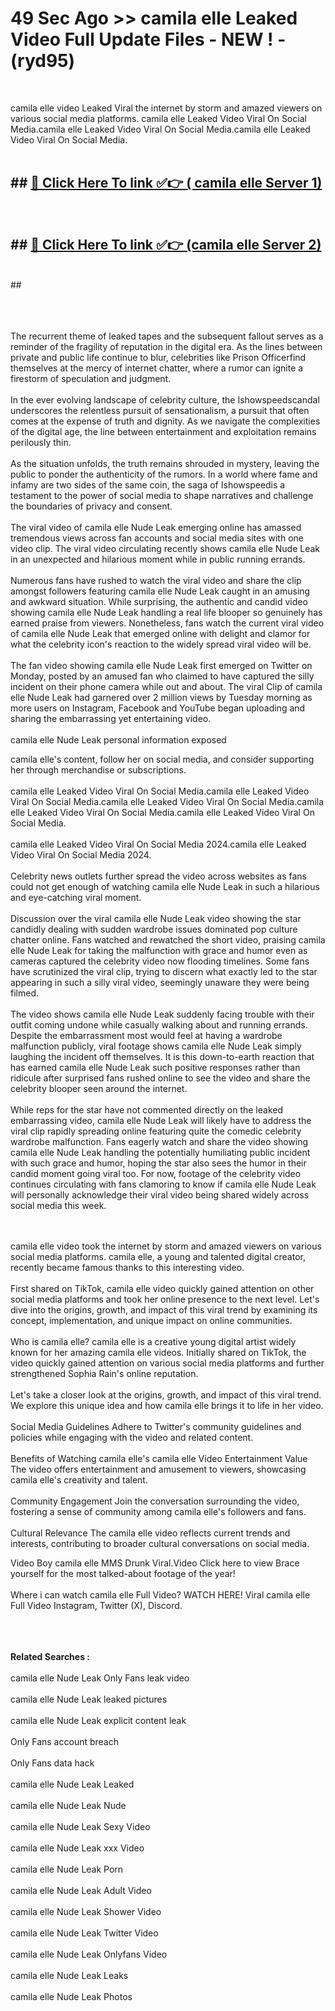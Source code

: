 # 49 Sec Ago >> camila elle Leaked Video Full Update Files - NEW ! - (ryd95) <br>
<br>

camila elle video Leaked Viral the internet by storm and amazed viewers on various social media platforms. camila elle Leaked Video Viral On Social Media.camila elle Leaked Video Viral On Social Media.camila elle Leaked Video Viral On Social Media.<br>
 <br>

## ##  <a href="https://clipsfans.site?title=camila_elle&ref=gitt">🔴 Click Here To link ✅👉 ( camila elle Server 1)</a><br>
  <br>

##  ##  <a href="https://clipsfans.site?title=camila_elle&ref=gitt">🔴 Click Here To link ✅👉 (camila elle  Server 2)</a><br>
  <br>
  ##


  <br>

  <br>

<br><br>
The recurrent theme of leaked tapes and the subsequent fallout serves as a reminder of the fragility of reputation in the digital era. As the lines between private and public life continue to blur, celebrities like Prison Officerfind themselves at the mercy of internet chatter, where a rumor can ignite a firestorm of speculation and judgment.
<br><br>
In the ever evolving landscape of celebrity culture, the Ishowspeedscandal underscores the relentless pursuit of sensationalism, a pursuit that often comes at the expense of truth and dignity. As we navigate the complexities of the digital age, the line between entertainment and exploitation remains perilously thin.
<br><br>
As the situation unfolds, the truth remains shrouded in mystery, leaving the public to ponder the authenticity of the rumors. In a world where fame and infamy are two sides of the same coin, the saga of Ishowspeedis a testament to the power of social media to shape narratives and challenge the boundaries of privacy and consent.
<br><br>
The viral video of camila elle Nude Leak emerging online has amassed tremendous views across fan accounts and social media sites with one video clip. The viral video circulating recently shows camila elle Nude Leak in an unexpected and hilarious moment while in public running errands.
<br><br>
Numerous fans have rushed to watch the viral video and share the clip amongst followers featuring camila elle Nude Leak caught in an amusing and awkward situation. While surprising, the authentic and candid video showing camila elle Nude Leak handling a real life blooper so genuinely has earned praise from viewers. Nonetheless, fans watch the current viral video of camila elle Nude Leak that emerged online with delight and clamor for what the celebrity icon's reaction to the widely spread viral video will be.
<br><br>
The fan video showing camila elle Nude Leak first emerged on Twitter on Monday, posted by an amused fan who claimed to have captured the silly incident on their phone camera while out and about. The viral Clip of camila elle Nude Leak had garnered over 2 million views by Tuesday morning as more users on Instagram, Facebook and YouTube began uploading and sharing the embarrassing yet entertaining video.
<br><br>
camila elle Nude Leak personal information exposed


camila elle's content, follow her on social media, and consider supporting her through merchandise or subscriptions.
<br><br>
camila elle Leaked Video Viral On Social Media.camila elle Leaked Video Viral On Social Media.camila elle Leaked Video Viral On Social Media.camila elle Leaked Video Viral On Social Media.camila elle Leaked Video Viral On Social Media.
<br><br>
camila elle Leaked Video Viral On Social Media 2024.camila elle Leaked Video Viral On Social Media 2024.
<br><br>
Celebrity news outlets further spread the video across websites as fans could not get enough of watching camila elle Nude Leak in such a hilarious and eye-catching viral moment.
<br><br>
Discussion over the viral camila elle Nude Leak video showing the star candidly dealing with sudden wardrobe issues dominated pop culture chatter online. Fans watched and rewatched the short video, praising camila elle Nude Leak for taking the malfunction with grace and humor even as cameras captured the celebrity video now flooding timelines. Some fans have scrutinized the viral clip, trying to discern what exactly led to the star appearing in such a silly viral video, seemingly unaware they were being filmed.
<br><br>
The video shows camila elle Nude Leak suddenly facing trouble with their outfit coming undone while casually walking about and running errands. Despite the embarrassment most would feel at having a wardrobe malfunction publicly, viral footage shows camila elle Nude Leak simply laughing the incident off themselves. It is this down-to-earth reaction that has earned camila elle Nude Leak such positive responses rather than ridicule after surprised fans rushed online to see the video and share the celebrity blooper seen around the internet.
<br><br>
While reps for the star have not commented directly on the leaked embarrassing video, camila elle Nude Leak will likely have to address the viral clip rapidly spreading online featuring quite the comedic celebrity wardrobe malfunction. Fans eagerly watch and share the video showing camila elle Nude Leak handling the potentially humiliating public incident with such grace and humor, hoping the star also sees the humor in their candid moment going viral too. For now, footage of the celebrity video continues circulating with fans clamoring to know if camila elle Nude Leak will personally acknowledge their viral video being shared widely across social media this week.


<br><br>
camila elle video took the internet by storm and amazed viewers on various social media platforms. camila elle, a young and talented digital creator, recently became famous thanks to this interesting video.
<br><br>
First shared on TikTok, camila elle video quickly gained attention on other social media platforms and took her online presence to the next level. Let's dive into the origins, growth, and impact of this viral trend by examining its concept, implementation, and unique impact on online communities.
<br><br>
Who is camila elle? camila elle is a creative young digital artist widely known for her amazing camila elle videos. Initially shared on TikTok, the video quickly gained attention on various social media platforms and further strengthened Sophia Rain's online reputation.
<br><br>
Let's take a closer look at the origins, growth, and impact of this viral trend. We explore this unique idea and how camila elle brings it to life in her video.
<br><br>
Social Media Guidelines Adhere to Twitter's community guidelines and policies while engaging with the video and related content.
<br><br>
Benefits of Watching camila elle's camila elle Video Entertainment Value The video offers entertainment and amusement to viewers, showcasing camila elle's creativity and talent.
<br><br>
Community Engagement Join the conversation surrounding the video, fostering a sense of community among camila elle's followers and fans.
<br><br>
Cultural Relevance The camila elle video reflects current trends and interests, contributing to broader cultural conversations on social media.

Video Boy camila elle MMS Drunk Viral.Video Click here to view Brace yourself for the most talked-about footage of the year!
<br><br>
Where i can watch camila elle Full Video? WATCH HERE! Viral camila elle Full Video Instagram, Twitter (X), Discord.
<br><br>

<br><br>
<strong>Related Searches :</strong>
<br><br>
camila elle Nude Leak Only Fans leak video
<br><br>
camila elle Nude Leak leaked pictures
<br><br>
camila elle Nude Leak explicit content leak
<br><br>
Only Fans account breach
<br><br>
Only Fans data hack
<br><br>
camila elle Nude Leak Leaked
<br><br>
camila elle Nude Leak Nude
<br><br>
camila elle Nude Leak Sexy Video
<br><br>
camila elle Nude Leak xxx Video
<br><br>
camila elle Nude Leak Porn
<br><br>
camila elle Nude Leak Adult Video
<br><br>
camila elle Nude Leak Shower Video
<br><br>
camila elle Nude Leak Twitter Video
<br><br>
camila elle Nude Leak Onlyfans Video
<br><br>
camila elle Nude Leak Leaks
<br><br>
camila elle Nude Leak Photos